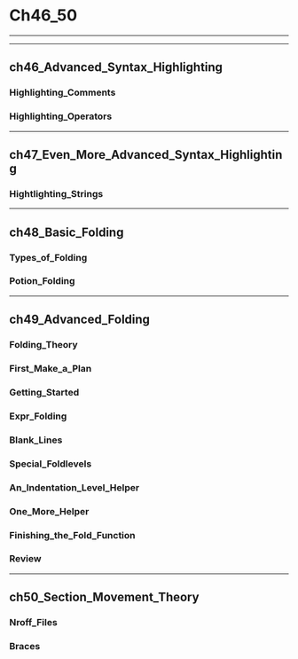 # Ch46_50

---

---

## ch46_Advanced_Syntax_Highlighting

### Highlighting_Comments

### Highlighting_Operators

---

## ch47_Even_More_Advanced_Syntax_Highlighting

### Hightlighting_Strings

---

## ch48_Basic_Folding

### Types_of_Folding

### Potion_Folding

---

## ch49_Advanced_Folding

### Folding_Theory

### First_Make_a_Plan

### Getting_Started

### Expr_Folding

### Blank_Lines

### Special_Foldlevels

### An_Indentation_Level_Helper

### One_More_Helper

### Finishing_the_Fold_Function

### Review

---

## ch50_Section_Movement_Theory

### Nroff_Files

### Braces



